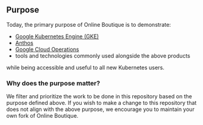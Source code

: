 ## Purpose

Today, the primary purpose of Online Boutique is to demonstrate:

* [Google Kubernetes Engine (GKE)](https://cloud.google.com/kubernetes-engine)
* [Anthos](https://cloud.google.com/anthos)
* [Google Cloud Operations](https://cloud.google.com/products/operations)
* tools and technologies commonly used alongside the above products

while being accessible and useful to all new Kubernetes users.

### Why does the purpose matter?

We filter and prioritize the work to be done in this repository based on the purpose defined above.
If you wish to make a change to this repository that does not align with the above purpose, we encourage you to maintain your own fork of Online Boutique.
